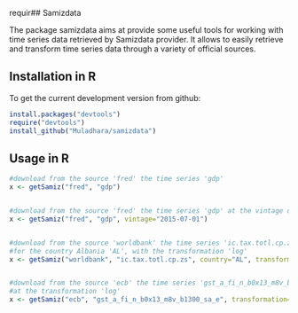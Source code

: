requir## Samizdata

The package samizdata aims at provide some useful tools for working with time series data retrieved by Samizdata provider. It allows to easily retrieve and transform time series data through a variety of official sources. 

## Installation in R

To get the current development version from github:

```R
install.packages("devtools")
require("devtools")
install_github("Muladhara/samizdata")
```

## Usage in R

```R
#download from the source 'fred' the time series 'gdp' 
x <- getSamiz("fred", "gdp")


#download from the source 'fred' the time series 'gdp' at the vintage date '2015-07-01'
x <- getSamiz("fred", "gdp", vintage="2015-07-01")


#download from the source 'worldbank' the time series 'ic.tax.totl.cp.zs', 
#for the country Albania 'AL', with the transformation 'log'
x <- getSamiz("worldbank", "ic.tax.totl.cp.zs", country="AL", transformation="log")


#download from the source 'ecb' the time series 'gst_a_fi_n_b0x13_m8v_b1300_sa_e'  
#at the transformation 'log'
x <- getSamiz("ecb", "gst_a_fi_n_b0x13_m8v_b1300_sa_e", transformation="log")
```